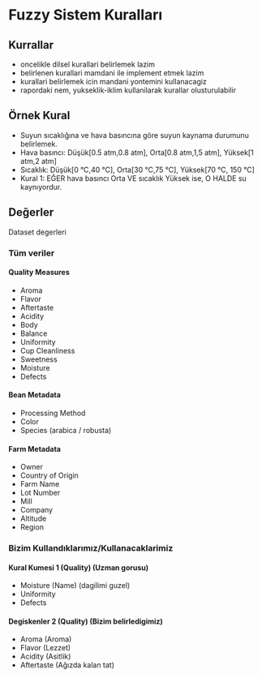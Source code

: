 # Fuzzy Sistem Kuralları


## Kurrallar
- oncelikle dilsel kurallari belirlemek lazim
- belirlenen kurallari mamdani ile implement etmek lazim
- kurallari belirlemek icin mandani yontemini kullanacagiz
- rapordaki nem, yukseklik-iklim kullanilarak kurallar olusturulabilir  


## Örnek Kural
- Suyun sıcaklığına ve hava basıncına göre suyun kaynama durumunu belirlemek.
- Hava basıncı:  Düşük[0.5 atm,0.8 atm], Orta[0.8 atm,1,5 atm], Yüksek[1 atm,2 atm]
- Sıcaklık: Düşük[0 °C,40 °C], Orta[30 °C,75 °C], Yüksek[70 °C, 150 °C]
- Kural 1: EĞER hava basıncı Orta VE sıcaklık Yüksek ise, O HALDE su kaynıyordur.

## Değerler
Dataset degerleri

### Tüm veriler
#### Quality Measures
- Aroma
- Flavor
- Aftertaste
- Acidity
- Body
- Balance
- Uniformity
- Cup Cleanliness
- Sweetness
- Moisture
- Defects

#### Bean Metadata
- Processing Method
- Color
- Species (arabica / robusta)

#### Farm Metadata
- Owner
- Country of Origin
- Farm Name
- Lot Number
- Mill
- Company
- Altitude
- Region


### Bizim Kullandıklarımız/Kullanacaklarimiz

#### Kural Kumesi 1 (Quality) (Uzman gorusu)
- Moisture (Name) (dagilimi guzel)
- Uniformity
- Defects

#### Degiskenler 2 (Quality) (Bizim belirledigimiz)
- Aroma (Aroma)
- Flavor (Lezzet)
- Acidity (Asitlik)
- Aftertaste (Ağızda kalan tat)